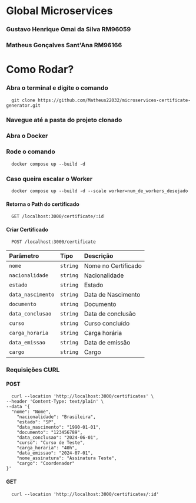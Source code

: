 # Global Microservices
### Gustavo Henrique Omai da Silva RM96059
### Matheus Gonçalves Sant'Ana RM96166

# Como Rodar?

### Abra o terminal e digite o comando

```
  git clone https://github.com/Matheus22032/microservices-certificate-generator.git
```

### Navegue até a pasta do projeto clonado

### Abra o Docker


### Rode o comando

```
  docker compose up --build -d
```

### Caso queira escalar o Worker


```
  docker compose up --build -d --scale worker=num_de_workers_desejado
```

#### Retorna o Path do certificado

```http
  GET /localhost:3000/certificate/:id

```





#### Criar Certificado

```http
  POST /localhost:3000/certificate
```

| Parâmetro   | Tipo       | Descrição                                   |
| :---------- | :--------- | :------------------------------------------ |
| `nome`      | `string` |  Nome no Certificado
| `nacionalidade`      | `string` |  Nacionalidade
| `estado`      | `string` |  Estado
| `data_nascimento`      | `string` |  Data de Nascimento
| `documento`      | `string` | Documento
| `data_conclusao`      | `string` | Data de conclusão
| `curso`      | `string` |  Curso concluído
| `carga_horaria`      | `string` |  Carga horária
| `data_emissao`      | `string` |  Data de emissão
| `cargo`      | `string` |  Cargo



### Requisições CURL

#### POST

```curl
  curl --location 'http://localhost:3000/certificates' \
--header 'Content-Type: text/plain' \
--data '{ 
  "nome": "Nome",
    "nacionalidade": "Brasileira",
    "estado": "SP",
    "data_nascimento": "1990-01-01",
    "documento": "123456789",
    "data_conclusao": "2024-06-01",
    "curso": "Curso de Teste",
    "carga_horaria": "40h",
    "data_emissao": "2024-07-01",
    "nome_assinatura": "Assinatura Teste",
    "cargo": "Coordenador"
}'
```

#### GET

```curl
  curl --location 'http://localhost:3000/certificates/:id'
```
